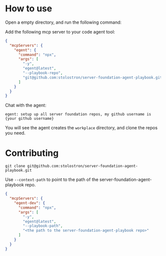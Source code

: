 # How to use

Open a empty directory, and run the following command:

Add the following mcp server to your code agent tool:

```json
{
  "mcpServers": {
    "egent": {
      "command": "npx",
      "args": [
        "-y",
        "egent@latest",
        "--playbook-repo",
        "git@github.com:stolostron/server-foundation-agent-playbook.git"
      ]
    }
  }
}
```

Chat with the agent:

```
egent: setup up all server foundation repos, my github username is {your github username}
```

You will see the agent creates the `workplace` directory, and clone the repos you need.

# Contributing

```shell
git clone git@github.com:stolostron/server-foundation-agent-playbook.git
```

Use `--context-path` to point to the path of the server-foundation-agent-playbook repo.

```json
{
  "mcpServers": {
    "egent-dev": {
      "command": "npx",
      "args": [
        "-y",
        "egent@latest",
        "--playbook-path",
        "<the path to the server-foundation-agent-playbook repo>"
      ]
    }
  }
}
```
